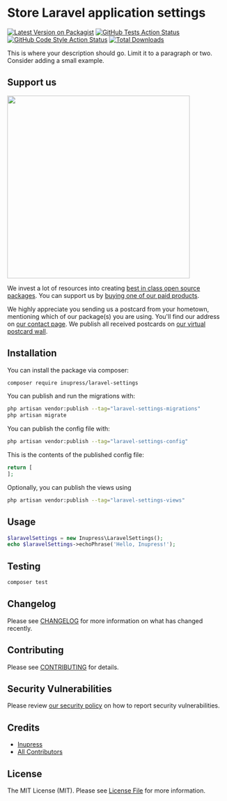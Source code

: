 # Store Laravel application settings

[![Latest Version on Packagist](https://img.shields.io/packagist/v/inupress/laravel-settings.svg?style=flat-square)](https://packagist.org/packages/inupress/laravel-settings)
[![GitHub Tests Action Status](https://img.shields.io/github/actions/workflow/status/inupress/laravel-settings/run-tests.yml?branch=main&label=tests&style=flat-square)](https://github.com/inupress/laravel-settings/actions?query=workflow%3Arun-tests+branch%3Amain)
[![GitHub Code Style Action Status](https://img.shields.io/github/actions/workflow/status/inupress/laravel-settings/fix-php-code-style-issues.yml?branch=main&label=code%20style&style=flat-square)](https://github.com/inupress/laravel-settings/actions?query=workflow%3A"Fix+PHP+code+style+issues"+branch%3Amain)
[![Total Downloads](https://img.shields.io/packagist/dt/inupress/laravel-settings.svg?style=flat-square)](https://packagist.org/packages/inupress/laravel-settings)

This is where your description should go. Limit it to a paragraph or two. Consider adding a small example.

## Support us

[<img src="https://github-ads.s3.eu-central-1.amazonaws.com/laravel-settings.jpg?t=1" width="419px" />](https://spatie.be/github-ad-click/laravel-settings)

We invest a lot of resources into creating [best in class open source packages](https://spatie.be/open-source). You can support us by [buying one of our paid products](https://spatie.be/open-source/support-us).

We highly appreciate you sending us a postcard from your hometown, mentioning which of our package(s) you are using. You'll find our address on [our contact page](https://spatie.be/about-us). We publish all received postcards on [our virtual postcard wall](https://spatie.be/open-source/postcards).

## Installation

You can install the package via composer:

```bash
composer require inupress/laravel-settings
```

You can publish and run the migrations with:

```bash
php artisan vendor:publish --tag="laravel-settings-migrations"
php artisan migrate
```

You can publish the config file with:

```bash
php artisan vendor:publish --tag="laravel-settings-config"
```

This is the contents of the published config file:

```php
return [
];
```

Optionally, you can publish the views using

```bash
php artisan vendor:publish --tag="laravel-settings-views"
```

## Usage

```php
$laravelSettings = new Inupress\LaravelSettings();
echo $laravelSettings->echoPhrase('Hello, Inupress!');
```

## Testing

```bash
composer test
```

## Changelog

Please see [CHANGELOG](CHANGELOG.md) for more information on what has changed recently.

## Contributing

Please see [CONTRIBUTING](CONTRIBUTING.md) for details.

## Security Vulnerabilities

Please review [our security policy](../../security/policy) on how to report security vulnerabilities.

## Credits

- [Inupress](https://github.com/inupress)
- [All Contributors](../../contributors)

## License

The MIT License (MIT). Please see [License File](LICENSE.md) for more information.
